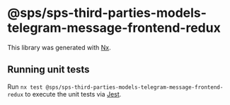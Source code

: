 # @sps/sps-third-parties-models-telegram-message-frontend-redux

This library was generated with [Nx](https://nx.dev).

## Running unit tests

Run `nx test @sps/sps-third-parties-models-telegram-message-frontend-redux` to execute the unit tests via [Jest](https://jestjs.io).
